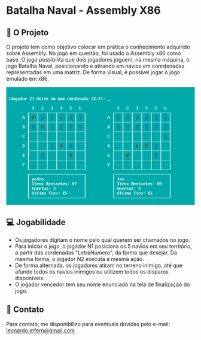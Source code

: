 # Batalha Naval - Assembly X86

## 📝 O Projeto

O projeto tem como objetivo colocar em prática o conhecimento adquirido sobre Assembly. No jogo em questão, foi usado o Assembly x86 como base.
O jogo possibilita que dois jogadores joguem, na mesma máquina, o jogo Batalha Naval, posicionando e atirando em navios em conrdenadas representadas em uma matriz.
De forma visual, é possivel jogar o jogo emulado em x86. 


<img src="gameScreen.png" alt="Jogo em execução">


## 💻 Jogabilidade

- Os jogadores digitam o nome pelo qual querem ser chamados no jogo.
- Para iniciar o jogo, o jogador N1 posiciona os 5 navios em seu território, a partir das cordenadas "LetraNumero", da forma que desejar. Da mesma forma, o jogador N2 executa a mesma ação.
- De forma alternada, os jogadores atiram no terreno inimigo, até que afunde todos os navios inimigos ou utilizem todos os disparos disponíveis.
- O jogador vencedor tem seu nome enunciado na tela de finalização do jogo.




## 🤝 Contato

Para contato, me disponibilizo para eventuais dúvidas pelo e-mail:
leonardo.mfern@gmail.com
